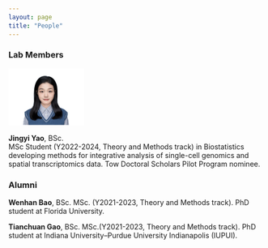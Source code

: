 ```yaml
---
layout: page
title: "People"
---
```



### Lab Members

  
<img src="../images/Jingyi_Yao.png" alt="images" width="150">
  
**Jingyi Yao**,  BSc. <br/>
MSc Student (Y2022-2024, Theory and Methods track) in Biostatistics developing methods for integrative analysis of single-cell genomics and spatial transcriptomics data. Tow Doctoral Scholars Pilot Program nominee.  <br/>


>

### Alumni

**Wenhan Bao**, BSc. MSc. (Y2021-2023, Theory and Methods track). PhD student at  Florida University.<br/>
  
**Tianchuan Gao**, BSc. MSc.(Y2021-2023, Theory and Methods track). PhD student at Indiana University–Purdue University Indianapolis (IUPUI). <br/>
